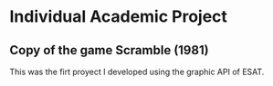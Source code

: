 # Individual Academic Project

## Copy of the game Scramble (1981)
   
This was the firt proyect I developed using the graphic API of ESAT. 